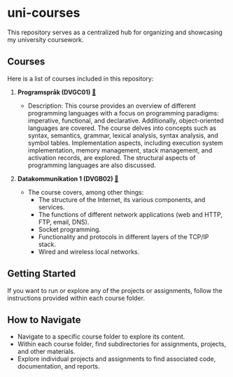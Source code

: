 # uni-courses
This repository serves as a centralized hub for organizing and showcasing my university coursework.

## Courses

Here is a list of courses included in this repository:

1. **Programspråk (DVGC01) [🔗](https://github.com/vvijk/uni-courses/tree/main/DVGC01-programsprak)**
   - Description: This course provides an overview of different programming languages with a focus on programming paradigms: imperative, functional, and declarative. Additionally, object-oriented languages are covered. The course delves into concepts such as syntax, semantics, grammar, lexical analysis, syntax analysis, and symbol tables. Implementation aspects, including execution system implementation, memory management, stack management, and activation records, are explored. The structural aspects of programming languages are also discussed.

2. **Datakommunikation 1 (DVGB02) [🔗](https://github.com/vvijk/uni-courses/tree/main/DVGB02)**
   - The course covers, among other things:
      * The structure of the Internet, its various components, and services.
      * The functions of different network applications (web and HTTP, FTP, email, DNS).
      *  Socket programming.
      * Functionality and protocols in different layers of the TCP/IP stack.
      * Wired and wireless local networks.

## Getting Started

If you want to run or explore any of the projects or assignments, follow the instructions provided within each course folder.

## How to Navigate

- Navigate to a specific course folder to explore its content.
- Within each course folder, find subdirectories for assignments, projects, and other materials.
- Explore individual projects and assignments to find associated code, documentation, and reports.
